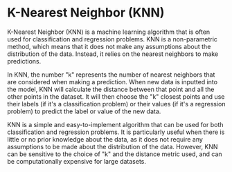 # K-Nearest Neighbor (KNN)
K-Nearest Neighbor (KNN) is a machine learning algorithm that is often used for classification and regression problems. KNN is a non-parametric method, which means that it does not make any assumptions about the distribution of the data. Instead, it relies on the nearest neighbors to make predictions.

In KNN, the number "k" represents the number of nearest neighbors that are considered when making a prediction. When new data is inputted into the model, KNN will calculate the distance between that point and all the other points in the dataset. It will then choose the "k" closest points and use their labels (if it's a classification problem) or their values (if it's a regression problem) to predict the label or value of the new data.

KNN is a simple and easy-to-implement algorithm that can be used for both classification and regression problems. It is particularly useful when there is little or no prior knowledge about the data, as it does not require any assumptions to be made about the distribution of the data. However, KNN can be sensitive to the choice of "k" and the distance metric used, and can be computationally expensive for large datasets.